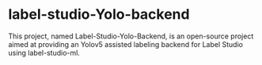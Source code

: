 # label-studio-Yolo-backend
This project, named Label-Studio-Yolo-Backend, is an open-source project aimed at providing an Yolov5 assisted labeling backend for Label Studio using label-studio-ml.
